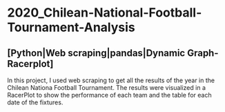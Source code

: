 # 2020_Chilean-National-Football-Tournament-Analysis
## [Python|Web scraping|pandas|Dynamic Graph-Racerplot]

In this project, I used web scraping to get all the results of the year in the Chilean Nationa Football Tournament. The results were visualized in a RacerPlot to show the performance of each team and the table for each date of the fixtures.
